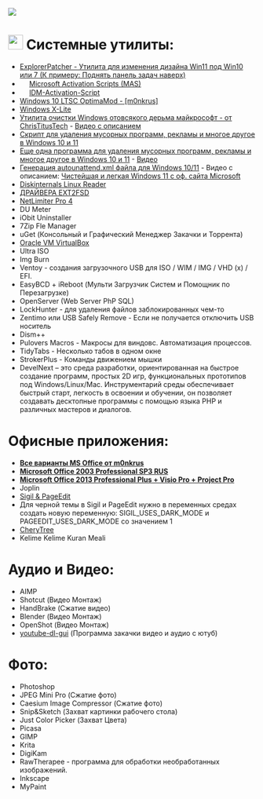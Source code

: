 ![](https://c4.wallpaperflare.com/wallpaper/100/360/974/windows-10-material-wallpaper-preview.jpg)

# <img src="https://massgrave.dev/img/logo.png" width="30"> Системные утилиты:

 - [ExplorerPatcher - Утилита для изменения дизайна Win11 под Win10 или 7 (К примеру: Поднять панель задач наверх)](https://github.com/valinet/ExplorerPatcher)
 - <img src="https://massgrave.dev/img/logo.png" width="15">  [Microsoft Activation Scripts (MAS)](https://massgrave.dev/)
 - <img src="https://massgrave.dev/img/logo.png" width="15">  [IDM-Activation-Script](https://github.com/WindowsAddict/IDM-Activation-Script)
 - [Windows 10 LTSC OptimaMod - [m0nkrus]](https://w14.monkrus.ws/2021/12/windows-10-ltsc-optimamod-dec21-rus-eng.html "Windows 10 LTSC OptimaMod (Dec`21) RUS-ENG x86-x64")
 - [Windows X-Lite](https://windowsxlite.com/updatepacks/)
 - [Утилита очистки Windows отовсякого дерьма майкрософт - от ChrisTitusTech](https://github.com/ChrisTitusTech/winutil "установка программ, настроек, исправлений и обновлений") - [Видео с описанием](https://www.youtube.com/watch?v=U7Iq2FijTtM)
 - [Скрипт для удаления мусорных программ, рекламы и многое другое в Windows 10 и 11](https://github.com/Raphire/Win11Debloat)
 - [Еще одна программа для удаления мусорных программ, рекламы и многое другое в Windows 10 и 11](https://github.com/hellzerg/optimizer) - [Видео](https://youtu.be/_t_ttjekjbA)
 - [Генерация autounattend.xml файла для Windows 10/11](https://schneegans.de/windows/unattend-generator/) - Видео с описанием: [Чистейшая и легкая Windows 11 с оф. сайта Microsoft](https://www.youtube.com/watch?v=qUCKmSXbntA)
 - [Diskinternals Linux Reader](https://www.diskinternals.com/linux-reader/ "Бесплатная программа Linux Reader ™ для Windows. Можете работать с разделами Linux как с обычными NTFS или FAT.")
 - [ДРАЙВЕРА EXT2FSD](https://losst.ru/podklyuchenie-ext4-v-windows "С помощью драйвера Ext2fsd вы можете работать с вашими разделами Linux как с обычными NTFS или FAT.")
 - [NetLimiter Pro 4](https://www.netlimiter.com "Сетевой Файрвол - (RegName: Vladimir Putin #2) (RegCode: XLEVD-PNASB-6A3BD-Z72GJ-SPAH7)")
 - DU Meter
 - iObit Uninstaller
 - 7Zip Fle Manager
 - uGet (Консольный и Графический Менеджер Закачки и Торрента)
 - [Oracle VM VirtualBox](https://www.virtualbox.org/ "Мощный продукт виртуализации x86 и AMD64/Intel64 для корпоративного и домашнего использования.")
 - Ultra ISO
 - Img Burn
 - Ventoy - создания загрузочного USB для ISO / WIM / IMG / VHD (x) / EFI.
 - EasyBCD + iReboot (Мульти Загрузчик Систем и Помощник по Перезагрузке)
 - OpenServer (Web Server PhP SQL)
 - LockHunter - для удаления файлов заблокированных чем-то
 - Zentimo или USB Safely Remove - Если не получается отключить USB носитель
 - Dism++
 - Pulovers Macros - Макросы для виндовс. Автоматизация процессов.
 - TidyTabs - Несколько табов в одном окне
 - StrokerPlus - Команды движением мышки
 - DevelNext – это среда разработки, ориентированная на быстрое создание программ, простых 2D игр, функциональных прототипов под Windows/Linux/Mac. Инструментарий среды обеспечивает быстрый старт, легкость в освоении и обучении, он позволяет создавать десктопные программы с помощью языка PHP и различных мастеров и диалогов.


 # Офисные приложения:

 - [**Все варианты MS Office от m0nkrus**](http://w13.monkrus.ws/search/label/Office)
 - [**Microsoft Office 2003 Professional SP3 RUS**](https://rutracker.org/forum/viewtopic.php?t=3405578)
 - [**Microsoft Office 2013 Professional Plus + Visio Pro + Project Pro**](http://rutracker.ru/viewtopic.php?t=65139)
 - Joplin
 - [Sigil & PageEdit](https://sigil-ebook.com/ "Sigil & PageEdit")
 - Для черной темы в Sigil и PageEdit нужно в переменных средах создать новую переменную:
    SIGIL\_USES\_DARK_MODE
    и
    PAGEEDIT\_USES\_DARK_MODE
    со значением 1
 - [CheryTree](https://www.giuspen.com/cherrytree/ "CheryTree")
 - Kelime Kelime Kuran Meali


 # Аудио и Видео:

 - AIMP
 - Shotcut (Видео Монтаж)
 - HandBrake (Сжатие видео)
 - Blender (Видео Монтаж)
 - OpenShot (Видео Монтаж)
 - [youtube-dl-gui](https://github.com/MrS0m30n3/youtube-dl-gui/releases/tag/0.4 "youtube-dl-gui") (Программа закачки видео и аудио с ютуб)


 # Фото:

 - Photoshop
 - JPEG Mini Pro (Сжатие фото)
 - Caesium Image Compressor (Сжатие фото)
 - Snip&Sketch (Захват картинки рабочего стола)
 - Just Color Picker (Захват Цвета)
 - Picasa
 - GIMP
 - Krita
 - DigiKam
 - RawTherapee - программа для обработки необработанных изображений.
 - Inkscape
 - MyPaint
